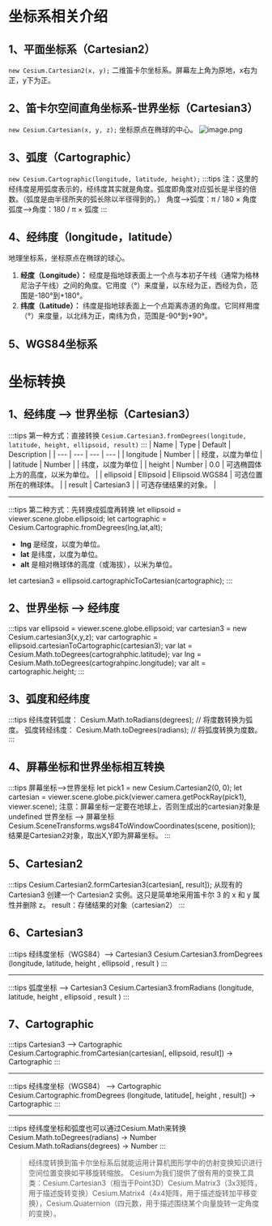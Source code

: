 # 坐标系相关介绍
## 1、平面坐标系（Cartesian2）
`new Cesium.Cartesian2(x, y);`
二维笛卡尔坐标系。屏幕左上角为原地，x右为正，y下为正。
## 2、笛卡尔空间直角坐标系-世界坐标（Cartesian3）
`new Cesium.Cartesian(x, y, z);`
坐标原点在椭球的中心。
![image.png](https://cdn.nlark.com/yuque/0/2023/png/32423127/1701938153497-e57cb613-df2a-4530-b309-7e08e4e1b2e1.png#averageHue=%23fbfbfa&clientId=uc95a3d15-f187-4&from=paste&height=182&id=u06ed9c44&originHeight=279&originWidth=413&originalType=binary&ratio=1&rotation=0&showTitle=false&size=19848&status=done&style=none&taskId=ud05b99a8-6f72-42ad-9d44-4ee8bdc21b8&title=&width=270)
## 3、弧度（Cartographic）
`new Cesium.Cartographic(longitude, latitude, height);`
:::tips
注：这里的经纬度是用弧度表示的，经纬度其实就是角度。弧度即角度对应弧长是半径的倍数。（弧度是由半径所夹的弧长除以半径得到的。）
角度-->弧度：π / 180 × 角度
弧度-->角度：180 / π × 弧度
:::
## 4、经纬度（longitude，latitude）
地理坐标系，坐标原点在椭球的球心。

1. **经度（Longitude）：** 经度是指地球表面上一个点与本初子午线（通常为格林尼治子午线）之间的角度。它用度（°）来度量，以东经为正，西经为负，范围是-180°到+180°。
2. **纬度（Latitude）：** 纬度是指地球表面上一个点距离赤道的角度。它同样用度（°）来度量，以北纬为正，南纬为负，范围是-90°到+90°。
## 5、WGS84坐标系

# 坐标转换
## 1、经纬度 --> 世界坐标（Cartesian3）
:::tips
第一种方式：直接转换
`Cesium.Cartesian3.fromDegrees(longitude, latitude, height, ellipsoid, result)`
:::
| Name | Type | Default | Description |
| --- | --- | --- | --- |
| longitude | Number |  | 经度，以度为单位 |
| latitude | Number |  | 纬度，以度为单位 |
| height | Number | 0.0 | 可选椭圆体上方的高度，以米为单位。 |
| ellipsoid | Ellipsoid | Ellipsoid.WGS84 | 可选位置所在的椭球体。 |
| result | Cartesian3 |  | 可选存储结果的对象。 |


---

:::tips
第二种方式：先转换成弧度再转换
let ellipsoid = viewer.scene.globe.ellipsoid;
let cartographic = Cesium.Cartographic.fromDegrees(lng,lat,alt);

- **lng** 是经度，以度为单位。
- **lat** 是纬度，以度为单位。
- **alt** 是相对椭球体的高度（或海拔），以米为单位。

let cartesian3 = ellipsoid.cartographicToCartesian(cartographic);
:::
## 2、世界坐标 --> 经纬度
:::tips
var ellipsoid = viewer.scene.globe.ellipsoid;
var cartesian3 = new Cesium.cartesian3(x,y,z);
var cartographic = ellipsoid.cartesianToCartographic(cartesian3);
var lat = Cesium.Math.toDegrees(cartograhphic.latitude);
var lng = Cesium.Math.toDegrees(cartograhpinc.longitude);
var alt = cartographic.height;
:::
## 3、弧度和经纬度
:::tips
经纬度转弧度：
Cesium.Math.toRadians(degrees);	// 将度数转换为弧度。
弧度转经纬度：
Cesium.Math.toDegrees(radians);  // 将弧度转换为度数。
:::
## 4、屏幕坐标和世界坐标相互转换
:::tips
屏幕坐标-->世界坐标
let pick1 = new Cesium.Cartesian2(0, 0);
let cartesian = viewer.scene.globe.pick(viewer.camera.getPockRay(pick1), viewer.scene);
注意：屏幕坐标一定要在地球上，否则生成出的cartesian对象是undefined
世界坐标 --> 屏幕坐标
Cesium.SceneTransforms.wgs84ToWindowCoordinates(scene, position));
结果是Cartesian2对象，取出X,Y即为屏幕坐标。
:::
## 5、Cartesian2
:::tips
Cesium.Cartesian2.formCartesian3(cartesian[, result]);
从现有的 Cartesian3 创建一个 Cartesian2 实例。这只是简单地采用笛卡尔 3 的 x 和 y 属性并删除 z。
result：存储结果的对象（cartesian2）
:::
## 6、Cartesian3
:::tips
经纬度坐标（WGS84）--> Cartesian3
Cesium.Cartesian3.fromDegrees (longitude, latitude, height , ellipsoid , result )
:::

---

:::tips
弧度坐标 --> Cartesian3
Cesium.Cartesian3.fromRadians (longitude, latitude, height , ellipsoid , result )
:::
## 7、Cartographic
:::tips
Cartesian3 --> Cartographic
Cesium.Cartographic.fromCartesian(cartesian[, ellipsoid, result]) → Cartographic
:::

---

:::tips
经纬度坐标（WGS84） --> Cartographic
Cesium.Cartographic.fromDegrees (longitude, latitude[, height , result]) → Cartographic
:::

---

:::tips
经纬度坐标和弧度也可以通过Cesium.Math来转换
Cesium.Math.toDegrees(radians) → Number
Cesium.Math.toRadians(degrees) → Number
:::
> 经纬度转换到笛卡尔坐标系后就能运用计算机图形学中的仿射变换知识进行空间位置变换如平移旋转缩放。
> Cesium为我们提供了很有用的变换工具类：Cesium.Cartesian3（相当于Point3D）Cesium.Matrix3（3x3矩阵，用于描述旋转变换）Cesium.Matrix4（4x4矩阵，用于描述旋转加平移变换），Cesium.Quaternion（四元数，用于描述围绕某个向量旋转一定角度的变换）。

